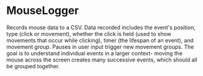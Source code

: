 # MouseLogger
 
Records mouse data to a CSV.
Data recorded includes the event's position, type (click or movement), whether the click is held (used to show movements that occur while clicking), timer (the lifespan of an event), and movement group. 
Pauses in user input trigger new movement groups. The goal is to understand individual events in a larger context- moving the mouse across the screen creates many successive events, which should all be grouped together. 
